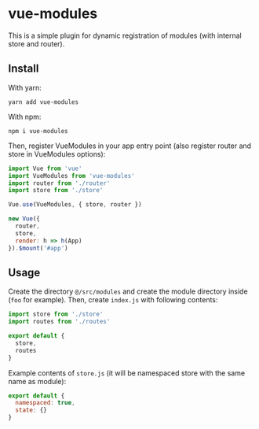 # vue-modules

This is a simple plugin for dynamic registration of modules (with internal store and router).

## Install

With yarn:
```
yarn add vue-modules
```

With npm:
```
npm i vue-modules
```

Then, register VueModules in your app entry point (also register router and store in VueModules options):
```js
import Vue from 'vue'
import VueModules from 'vue-modules'
import router from './router'
import store from './store'

Vue.use(VueModules, { store, router })

new Vue({
  router,
  store,
  render: h => h(App)
}).$mount('#app')
```

## Usage

Create the directory ```@/src/modules``` and create the module directory inside (```foo``` for example). Then, create ```index.js``` with following contents:

```js
import store from './store'
import routes from './routes'

export default {
  store,
  routes
}
```

Example contents of ```store.js``` (it will be namespaced store with the same name as module):
```js
export default {
  namespaced: true,
  state: {}
}
```
